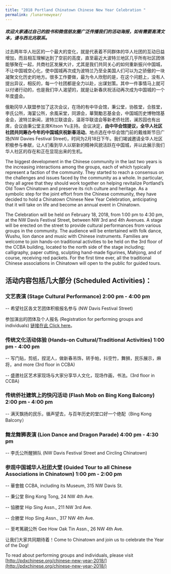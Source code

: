 ```yaml
---
title: "2018 Portland Chinatown Chinese New Year Celebration "
permalink: /lunarnewyear/
---
```


##### 欢迎大家通过自己的脸书和微信朋友圈广泛传播我们的活动海报，如有需要高清文本，请与西北兆联系。

过去两年华人社区的一个最大的变化，就是代表着不同群体的华人社团的互动日益增加，而且相互理解达到了空前的高度，直至最近大波特兰地区几乎所有社区团体能够聚在一起，共商社区发展大计，尤其是我们共同关心的如何重新振兴中国城，不让中国城空心化，使中国城再次成为波特兰乃至全美国人们可以为之骄傲的一块凝聚文化历史的地方。很多工作要做，最为令人欣慰的是，在这个问题上，没有人提出异议，相反的，每一个社团都是全力以赴，出谋划策。其中一件事情马上就可以付诸行动的，也是我们华人渴望的，就是让新春庆祝活动再次成为中国城的一个年度盛会。

俄勒冈华人联盟参加了这次会议，在场的有中华会馆，秉公堂，协胜堂，合胜堂，李氏公所，海宴公所，余風采堂，同源会，華賢勵志基金会，中国城历史博物馆基金会，波特兰新闻，波特兰联谊会，温哥华联谊会等新老侨社团，澜苏园也有出席，会议由秉公堂主席Kitson Yu主持。会议决定，<b>由中华会馆提议，全华人社区社团共同筹办今年的中国城庆祝新春活动</b>。地点选在中华会馆门前的戴维斯节日广场(NW Davies Festival Street)，时间为2月18日下午。我们竭诚邀请全华人社区积极参与奉献，让人们看到华人以崭新的精神风貌活跃在中国城，并以此展示我们华人社区的存在和正在显现出来的生机。

The biggest development in the Chinese community in the last two years is the increasing interactions among the groups, each of which typically represent a faction of the community. They started to reach a consensus on the challenges and issues faced by the community as a whole. In particular, they all agree that they should work together on helping revitalize Portland’s Old Town Chinatown and preserve its rich culture and heritage. As a symbolic step for the joint effort from the Chinese community, they have decided to hold a Chinatown Chinese New Year Celebration, anticipating that it will take on life and become an annual event in Chinatown.

The Celebration will be held on February 18, 2018, from 1:00 pm to 4:30 pm, at the NW Davis Festival Street, between NW 3rd and 4th Avenues. A stage will be erected on the street to provide cultural performances from various groups in the community. The audience will be entertained with folk dance, Wushu, lion dance and music with Chinese instruments. Families are welcome to join hands-on traditional activities to be held on the 3rd floor of the CCBA building, located to the north side of the stage including; calligraphy, paper cutting, sculpting hand-made figurines, Mahjong, and of course, receiving red packets. For the first time ever, all the traditional Chinese associations in Chinatown will open to the public for guided tours.

## 活动内容包括几大部分 (Scheduled Activities)：

### 文艺表演 (Stage Cultural Performance) 2:00 pm - 4:00 pm

-- 希望社区各文艺团体积极报名参与 (NW Davis Festival Street)

参加演出的团体及个人报名 (Registration for performing groups and individuals) [链接在此 Click here](https://docs.google.com/forms/d/e/1FAIpQLSfsolT4q0JKHoVElCh9QhlrrwfNyDXNu6jAtSQle3_SAtdVAQ/viewform)。

### 传统文化活动体验 (Hands-on Cultural/Traditional Activities) 1:00 pm - 4:00 pm

-- 写门贴，剪纸，捏泥人，做新春吊饰，转手帕，抖空竹，舞狮，民乐展示，麻将，and more (3rd floor in CCBA)

-- 盛邀社区艺术家现场与大家分享华人文化，现场作画，书法。(3rd floor in CCBA)

### 传统侨社建筑上的快闪活动 (Flash Mob on Bing Kong Balcony) 2:00 pm - 4:00 pm

-- 满天飘扬的民乐，循声望去，与百年历史的堂口好一个绝配（Bing Kong Balcony）

### 舞龙舞狮表演 (Lion Dance and Dragon Parade) 4:00 pm - 4:30 pm

-- 李氏公所醒狮队 (NW Davis Festival Street and Circling Chinatown)

### 参观中国城华人社团大堂 (Guided Tour to all Chinese Associations in Chinatown) 1:00 pm - 2:00 pm

-- 華會館 CCBA, including its Museum, 315 NW Davis St.

-- 秉公堂 Bing Kong Tong, 24 NW 4th Ave.

-- 協勝堂 Hip Sing Assn., 211 NW 3rd Ave.

-- 合勝堂 Hop Sing Assn., 317 NW 4th Ave.

-- 至考篤親公所 Gee How Oak Tin Assn., 26 NW 4th Ave.

让我们大家共同期待着！Come to Chinatown and join us to celebrate the Year of the Dog!

To read about performing groups and individuals, please visit [http://pdxchinese.org/chinese-new-year-2018/](http://pdxchinese.org/chinese-new-year-2018/)
